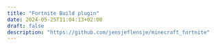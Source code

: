 ```yaml
---
title: "Fortnite Build plugin"
date: 2024-05-25T11:04:13+02:00
draft: false
description: "https://github.com/jensjeflensje/minecraft_fortnite"
---
```

